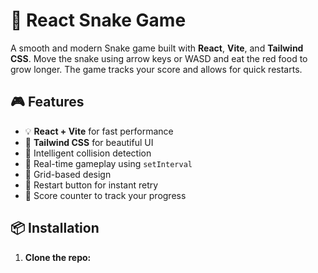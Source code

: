 # 🐍 React Snake Game

A smooth and modern Snake game built with **React**, **Vite**, and **Tailwind CSS**. Move the snake using arrow keys or WASD and eat the red food to grow longer. The game tracks your score and allows for quick restarts.

## 🎮 Features

- 💡 **React + Vite** for fast performance
- 🎨 **Tailwind CSS** for beautiful UI
- 🧠 Intelligent collision detection
- 🚀 Real-time gameplay using `setInterval`
- 🧱 Grid-based design
- 🔁 Restart button for instant retry
- 🧮 Score counter to track your progress

## 📦 Installation

1. **Clone the repo:**


